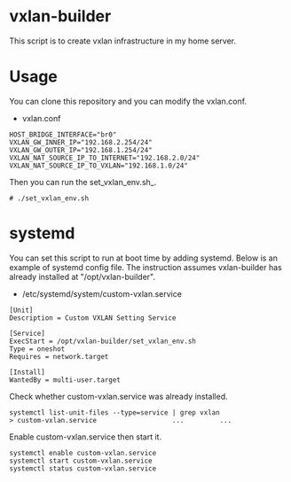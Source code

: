 # vxlan-builder
This script is to create vxlan infrastructure in my home server.

# Usage
You can clone this repository and you can modify the vxlan.conf.

* vxlan.conf
```
HOST_BRIDGE_INTERFACE="br0"
VXLAN_GW_INNER_IP="192.168.2.254/24"
VXLAN_GW_OUTER_IP="192.168.1.254/24"
VXLAN_NAT_SOURCE_IP_TO_INTERNET="192.168.2.0/24"
VXLAN_NAT_SOURCE_IP_TO_VXLAN="192.168.1.0/24"
```

Then you can run the set_vxlan_env.sh_.

```
# ./set_vxlan_env.sh
```

# systemd
You can set this script to run at boot time by adding systemd.
Below is an example of systemd config file.
The instruction assumes vxlan-builder has already installed at "/opt/vxlan-builder".

* /etc/systemd/system/custom-vxlan.service
```
[Unit]
Description = Custom VXLAN Setting Service

[Service]
ExecStart = /opt/vxlan-builder/set_vxlan_env.sh
Type = oneshot
Requires = network.target

[Install]
WantedBy = multi-user.target
```

Check whether custom-vxlan.service was already installed.

```
systemctl list-unit-files --type=service | grep vxlan
> custom-vxlan.service                   ...         ...
```

Enable custom-vxlan.service then start it.

```
systemctl enable custom-vxlan.service
systemctl start custom-vxlan.service
systemctl status custom-vxlan.service
```

